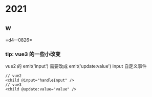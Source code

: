 # 2021

## w

=d4--0826=

### tip: vue3 的一些小改变

vue2 的 emit('input') 需要改成 emit('update:value')
input 自定义事件

```vue
// vue2
<child @input="handleInput" />
// vue3
<child @update:value="value" />
```
